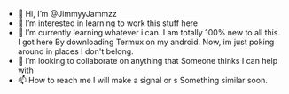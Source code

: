 - 👋 Hi, I’m @JimmyyJammzz
- 👀 I’m interested in learning to work this stuff here 
- 🌱 I’m currently learning whatever i can. 
I am totally 100% new to all this. I got here 
By downloading Termux on my android. Now, im just
poking around in places I don't belong. 
- 💞️ I’m looking to collaborate on anything that
Someone thinks I can help with 
- 📫 How to reach me I will make a signal or s
Something similar soon. 

<!---
JimmyyJammzz/JimmyyJammzz is a ✨ special ✨ repository because its `README.md` (this file) appears on your GitHub profile.
You can click the Preview link to take a look at your changes.
--->
